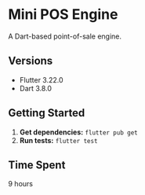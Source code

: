 # Mini POS Engine

A Dart-based point-of-sale engine.

## Versions

* Flutter 3.22.0
* Dart 3.8.0

## Getting Started

1.  **Get dependencies:** `flutter pub get`
2.  **Run tests:** `flutter test`

## Time Spent

9 hours